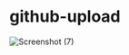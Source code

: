 # github-upload
![Screenshot (7)](https://user-images.githubusercontent.com/73894375/107948821-a50f0500-6f94-11eb-88c9-e6a3e91e1a75.png)
